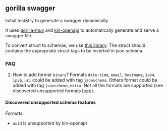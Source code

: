 ## gorilla swagger

Initial test&try to generate a swagger dynamically.

It uses [gorilla-mux](https://github.com/gorilla/mux) and [kin-openapi](https://github.com/getkin/kin-openapi)
to automatically generate and serve a swagger file.

To convert struct to schemas, we use [this library](https://github.com/alecthomas/jsonschema).
The struct should contains the appropriate struct tags to be inserted in json schema.

### FAQ

1. How to add format `binary`?
Formats `date-time`, `email`, `hostname`, `ipv4`, `ipv6`, `uri` could be added with tag `jsonschema`. Others format could be added with tag `jsonschema_extra`. Not all the formats are supported (see discovered unsupported formats [here](#discovered-unsupported-schema-features)).

#### Discovered unsupported schema features

*Formats*:

* `uuid` is unsupported by kin-openapi
